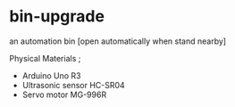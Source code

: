 # bin-upgrade
an automation bin [open automatically when stand nearby]

Physical Materials ;
  - Arduino Uno R3
  - Ultrasonic sensor HC-SR04
  - Servo motor MG-996R

  
  
